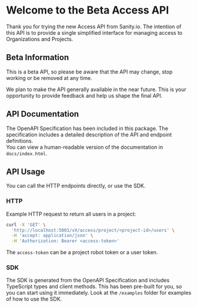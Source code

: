 # Welcome to the Beta Access API

Thank you for trying the new Access API from Sanity.io. The intention of this API is to provide a single simplified interface for managing access to Organizations and Projects.

## Beta Information

This is a beta API, so please be aware that the API may change, stop working or be removed at any time.

We plan to make the API generally available in the near future. This is your opportunity to provide feedback and help us shape the final API.

## API Documentation

The OpenAPI Specification has been included in this package. The specification includes a detailed description of the API and endpoint definitions.  
You can view a human-readable version of the documentation in `docs/index.html`.

## API Usage

You can call the HTTP endpoints directly, or use the SDK.

### HTTP

Example HTTP request to return all users in a project:

```bash
curl -X 'GET' \
  'http://localhost:5001/vX/access/project/<project-id>/users' \
  -H 'accept: application/json' \
  -H 'Authorization: Bearer <access-token>'
```

The `access-token` can be a project robot token or a user token.

### SDK

The SDK is generated from the OpenAPI Specification and includes TypeScript types and client methods. 
This has been pre-built for you, so you can start using it immediately. Look at the `/examples` folder for examples of how to use the SDK.
